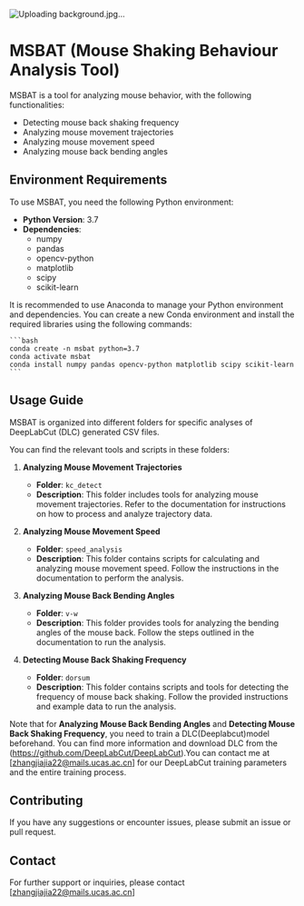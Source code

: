 
![Uploading background.jpg…]()

# MSBAT (Mouse Shaking Behaviour Analysis Tool)

MSBAT is a tool for analyzing mouse behavior, with the following functionalities:
- Detecting mouse back shaking frequency
- Analyzing mouse movement trajectories
- Analyzing mouse movement speed
- Analyzing mouse back bending angles

## Environment Requirements

To use MSBAT, you need the following Python environment:

- **Python Version**: 3.7
- **Dependencies**:
  - numpy
  - pandas
  - opencv-python
  - matplotlib
  - scipy
  - scikit-learn

It is recommended to use Anaconda to manage your Python environment and dependencies. You can create a new Conda environment and install the required libraries using the following commands:

    ```bash
    conda create -n msbat python=3.7
    conda activate msbat
    conda install numpy pandas opencv-python matplotlib scipy scikit-learn
    ```

## Usage Guide

MSBAT is organized into different folders for specific analyses of DeepLabCut (DLC) generated CSV files. 

You can find the relevant tools and scripts in these folders:
1. **Analyzing Mouse Movement Trajectories**
   - **Folder**: `kc_detect`
   - **Description**: This folder includes tools for analyzing mouse movement trajectories. Refer to the documentation for instructions on how to process and analyze trajectory data.

2. **Analyzing Mouse Movement Speed**
   - **Folder**: `speed_analysis` 
   - **Description**: This folder contains scripts for calculating and analyzing mouse movement speed. Follow the instructions in the documentation to perform the analysis.

3. **Analyzing Mouse Back Bending Angles**
   - **Folder**: `v-w`
   - **Description**: This folder provides tools for analyzing the bending angles of the mouse back. Follow the steps outlined in the documentation to run the analysis.

4. **Detecting Mouse Back Shaking Frequency**
   - **Folder**: `dorsum`
   - **Description**: This folder contains scripts and tools for detecting the frequency of mouse back shaking. Follow the provided instructions and example data to run the analysis.

Note that for **Analyzing Mouse Back Bending Angles** and **Detecting Mouse Back Shaking Frequency**, you need to train a DLC(Deeplabcut)model beforehand. You can find more information and download DLC from the (https://github.com/DeepLabCut/DeepLabCut).You can contact me at [zhangjiajia22@mails.ucas.ac.cn] for our DeepLabCut training parameters and the entire training process.
 
## Contributing

If you have any suggestions or encounter issues, please submit an issue or pull request. 

## Contact

For further support or inquiries, please contact [zhangjiajia22@mails.ucas.ac.cn]
